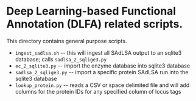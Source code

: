 # Deep Learning-based Functional Annotation (DLFA) related scripts.

This directory contains general purpose scripts.

* `ingest_sadlsa.sh` -- this will ingest all SAdLSA output to an sqlite3 
  database; calls `sadlsa_2_sqlige3.py`
* `ec_2_sqlite3.py` -- import the enzyme database into sqlite3 database
* `sadlsa_2_sqlige3.py` -- import a specific protein SAdLSA run into the 
  sqlite3 database
* `lookup_protein.py` -- reads a CSV or space delimited file and will add 
  columns for the protein IDs for any specified column of locus tags
